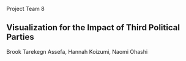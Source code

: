 Project Team 8
## Visualization for the Impact of Third Political Parties
Brook Tarekegn Assefa, Hannah Koizumi, Naomi Ohashi

